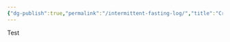```yaml
---
{"dg-publish":true,"permalink":"/intermittent-fasting-log/","title":"Craig’s Intermittent Fasting Log","created":"2025-04-19T05:33:14.829-05:00","updated":"2025-04-19T05:34:23.670-05:00"}
---
```


Test